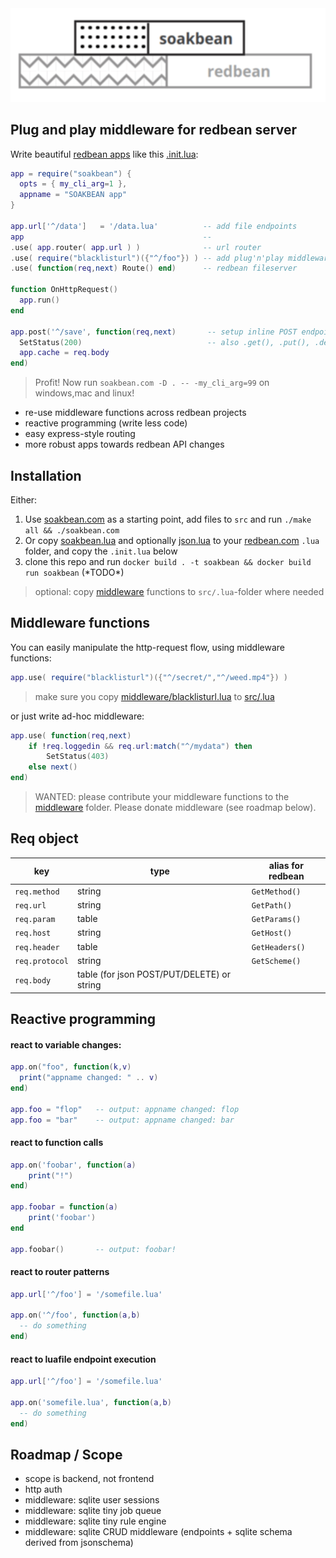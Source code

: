 <center><img src=".dtp/soakbean.gif"></center>

## Plug and play middleware for redbean server 

Write beautiful [redbean apps](https://redbean.dev) like this [.init.lua](src/.init.lua):

```lua
app = require("soakbean") {
  opts = { my_cli_arg=1 },
  appname = "SOAKBEAN app"
}

app.url['^/data']   = '/data.lua'          -- add file endpoints
app                                        --
.use( app.router( app.url ) )              -- url router
.use( require("blacklisturl")({"^/foo"}) ) -- add plug'n'play middleware 
.use( function(req,next) Route() end)      -- redbean fileserver

function OnHttpRequest()
  app.run()
end

app.post('^/save', function(req,next)       -- setup inline POST endpoint
  SetStatus(200)                            -- also .get(), .put(), .delete(), .options()
  app.cache = req.body
end)
```

> Profit! Now run `soakbean.com -D . -- -my_cli_arg=99` on windows,mac and linux!

* re-use middleware functions across redbean projects
* reactive programming (write less code)
* easy express-style routing
* more robust apps towards redbean API changes

## Installation

Either:
1. Use [soakbean.com](soakbean.com) as a starting point, add files to `src` and run `./make all && ./soakbean.com`
2. Or copy [soakbean.lua](src/lua/soakbean.lua) and optionally [json.lua](src/.lua/json.lua) to your [redbean.com](https://redbean.dev) `.lua` folder, and copy the `.init.lua` below
3. clone this repo and run `docker build . -t soakbean && docker build run soakbean` (\*TODO\*)

> optional: copy [middleware](middleware) functions to `src/.lua`-folder where needed

## Middleware functions

You can easily manipulate the http-request flow, using middleware functions:

```lua
app.use( require("blacklisturl")({"^/secret/","^/weed.mp4"}) )
```

> make sure you copy [middleware/blacklisturl.lua](middleware/blacklisturl.lua) to [src/.lua](src/.lua)

or just write ad-hoc middleware:

```lua
app.use( function(req,next)
    if !req.loggedin && req.url:match("^/mydata") then
        SetStatus(403)
    else next()
end)
```

> WANTED: please contribute your middleware functions to the [middleware](middleware) folder. Please donate middleware (see roadmap below).

## Req object

| key | type | alias for redbean |
|-|-|-|
| `req.method` | string | `GetMethod()` |
| `req.url` | string | `GetPath()` |
| `req.param` | table | `GetParams()` |
| `req.host` | string | `GetHost()` |
| `req.header` | table | `GetHeaders()` |
| `req.protocol` | string | `GetScheme()` |
| `req.body` | table (for json POST/PUT/DELETE) or string |  |

## Reactive programming

#### react to variable changes:

```lua
app.on("foo", function(k,v)
  print("appname changed: " .. v)
end)

app.foo = "flop"   -- output: appname changed: flop
app.foo = "bar"    -- output: appname changed: bar
```

#### react to function calls 

```lua 
app.on('foobar', function(a)
    print("!")
end)

app.foobar = function(a)
    print('foobar')
end

app.foobar()       -- output: foobar!
```

#### react to router patterns

```lua
app.url['^/foo'] = '/somefile.lua'

app.on('^/foo', function(a,b)
  -- do something
end)
```

#### react to luafile endpoint execution 

```lua
app.url['^/foo'] = '/somefile.lua'

app.on('somefile.lua', function(a,b)
  -- do something
end)
```

## Roadmap / Scope

* scope is backend, not frontend
* http auth
* middleware: sqlite user sessions
* middleware: sqlite tiny job queue
* middleware: sqlite tiny rule engine
* middleware: sqlite CRUD middleware (endpoints + sqlite schema derived from jsonschema)

